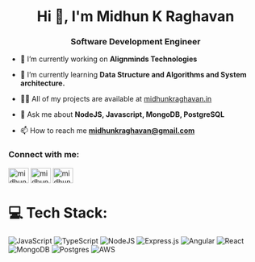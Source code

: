 <h1 align="center">Hi 👋, I'm Midhun K Raghavan</h1>
<h3 align="center">Software Development Engineer</h3>

- 🔭 I’m currently working on **Alignminds Technologies**

- 🌱 I’m currently learning **Data Structure and Algorithms and System architecture.**

- 👨‍💻 All of my projects are available at [midhunkraghavan.in](midhunkraghavan.in)

- 💬 Ask me about **NodeJS, Javascript, MongoDB, PostgreSQL**

- 📫 How to reach me **midhunkraghavan@gmail.com**

<h3 align="left">Connect with me:</h3>
<p align="left">
<a href="https://linkedin.com/in/midhun-k-raghavan-0a80551b9" target="blank"><img align="center" src="https://raw.githubusercontent.com/rahuldkjain/github-profile-readme-generator/master/src/images/icons/Social/linked-in-alt.svg" alt="midhun-k-raghavan-0a80551b9" height="30" width="40" /></a>
<a href="https://www.hackerrank.com/midhunkraghavan" target="blank"><img align="center" src="https://raw.githubusercontent.com/rahuldkjain/github-profile-readme-generator/master/src/images/icons/Social/hackerrank.svg" alt="midhunkraghavan" height="30" width="40" /></a>
<a href="https://www.leetcode.com/midhunkraghavan" target="blank"><img align="center" src="https://raw.githubusercontent.com/rahuldkjain/github-profile-readme-generator/master/src/images/icons/Social/leet-code.svg" alt="midhunkraghavan" height="30" width="40" /></a>
</p>

# 💻 Tech Stack:
![JavaScript](https://img.shields.io/badge/javascript-%23323330.svg?style=for-the-badge&logo=javascript&logoColor=%23F7DF1E) ![TypeScript](https://img.shields.io/badge/typescript-%23007ACC.svg?style=for-the-badge&logo=typescript&logoColor=white) ![NodeJS](https://img.shields.io/badge/node.js-6DA55F?style=for-the-badge&logo=node.js&logoColor=white) ![Express.js](https://img.shields.io/badge/express.js-%23404d59.svg?style=for-the-badge&logo=express&logoColor=%2361DAFB) ![Angular](https://img.shields.io/badge/angular-%23DD0031.svg?style=for-the-badge&logo=angular&logoColor=white) ![React](https://img.shields.io/badge/react-%2320232a.svg?style=for-the-badge&logo=react&logoColor=%2361DAFB) ![MongoDB](https://img.shields.io/badge/MongoDB-%234ea94b.svg?style=for-the-badge&logo=mongodb&logoColor=white) ![Postgres](https://img.shields.io/badge/postgres-%23316192.svg?style=for-the-badge&logo=postgresql&logoColor=white) ![AWS](https://img.shields.io/badge/AWS-%23FF9900.svg?style=for-the-badge&logo=amazon-aws&logoColor=white)
<!-- Proudly created with GPRM ( https://gprm.itsvg.in ) -->